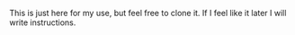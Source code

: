 This is just here for my use, but feel free to clone it.  If I feel like it later I will write instructions.

